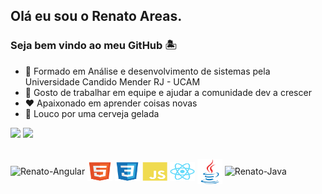 ## Olá eu sou o Renato Areas.
### Seja bem vindo ao meu GitHub 🏝️
<div>

- 📖 Formado em Análise e desenvolvimento de sistemas pela Universidade Candido Mender RJ - UCAM
- 🤝 Gosto de trabalhar em equipe e ajudar a comunidade dev a crescer
- ❤️ Apaixonado em aprender coisas novas
- 🍺 Louco por uma cerveja gelada


<a href = "mailto: rsareas93@gmail.com"><img src="https://img.shields.io/badge/-Gmail-%23EA4335?style=for-the-badge&logo=gmail&logoColor=white" target="_blank"></a>
  <a href="https://www.linkedin.com/in/renatodossantosareas/" target="_blank"><img src="https://img.shields.io/badge/-LinkedIn-%230077B5?style=for-the-badge&logo=linkedin&logoColor=white" target="_blank"></a>
</div>

<div style="display: inline_block"><br>
  <img align="center" alt="Renato-Angular" height="30" width="40" src="https://angular.io/assets/images/logos/angular/angular.svg">
  <img align="center" alt="Renato-HTML" height="30" width="40" src="https://raw.githubusercontent.com/devicons/devicon/master/icons/html5/html5-original.svg">
  <img align="center" alt="Renato-CSS" height="30" width="40" src="https://raw.githubusercontent.com/devicons/devicon/master/icons/css3/css3-original.svg">
  <img align="center" alt="Renato-Js" height="30" width="40"  src="https://raw.githubusercontent.com/devicons/devicon/master/icons/javascript/javascript-plain.svg">
  <img align="center" alt="Renato-React" height="30" width="40" src="https://raw.githubusercontent.com/devicons/devicon/master/icons/react/react-original.svg">
  <img align="center" alt="Renato-Java" height="40" width="40" src="https://raw.githubusercontent.com/devicons/devicon/master/icons/java/java-original.svg">
  <img align="center" alt="Renato-Java" height="40" width="40"  img src="https://www.vectorlogo.zone/logos/git-scm/git-scm-icon.svg">
  </div>
